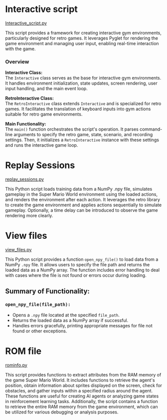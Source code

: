 # Interactive script

[Interactive_script.py](https://github.com/sankalp-s/MSC_Thesis/blob/main/Player_Inputs/Scripts/Interactive_script.py)

This script provides a framework for creating interactive gym environments, particularly designed for retro games. It leverages Pyglet for rendering the game environment and managing user input, enabling real-time interaction with the game.

### Overview

**Interactive Class:**  
The `Interactive` class serves as the base for interactive gym environments. It handles environment initialization, state updates, screen rendering, user input handling, and the main event loop.

**RetroInteractive Class:**  
The `RetroInteractive` class extends `Interactive` and is specialized for retro games. It facilitates the translation of keyboard inputs into gym actions suitable for retro game environments.

**Main Functionality:**  
The `main()` function orchestrates the script's operation. It parses command-line arguments to specify the retro game, state, scenario, and recording settings. Then, it initializes a `RetroInteractive` instance with these settings and runs the interactive game loop.

# Replay Sessions

[replay_sessions.py](https://github.com/sankalp-s/MSC_Thesis/blob/main/Player_Inputs/Scripts/replay_sessions.py)

This Python script loads training data from a NumPy .npy file, simulates gameplay in the Super Mario World environment using the loaded actions, and renders the environment after each action. It leverages the retro library to create the game environment and applies actions sequentially to simulate gameplay. Optionally, a time delay can be introduced to observe the game rendering more clearly.

# View files

[view_files.py](https://github.com/sankalp-s/MSC_Thesis/blob/main/Player_Inputs/Scripts/view_files.py)

This Python script provides a function `open_npy_file()` to load data from a NumPy `.npy` file. It allows users to specify the file path and returns the loaded data as a NumPy array. The function includes error handling to deal with cases where the file is not found or errors occur during loading.

## Summary of Functionality:

### `open_npy_file(file_path):`
- Opens a `.npy` file located at the specified `file_path`.
- Returns the loaded data as a NumPy array if successful.
- Handles errors gracefully, printing appropriate messages for file not found or other exceptions.



# ROM file

[rominfo.py](https://github.com/sankalp-s/MSC_Thesis/blob/main/Player_Inputs/Scripts/rominfo.py)

This script provides functions to extract attributes from the RAM memory of the game Super Mario World. It includes functions to retrieve the agent's position, obtain information about sprites displayed on the screen, check for obstacles, and gather inputs within a specified radius around the agent. These functions are useful for creating AI agents or analyzing game states in reinforcement learning tasks. Additionally, the script contains a function to retrieve the entire RAM memory from the game environment, which can be utilized for various debugging or analysis purposes.
